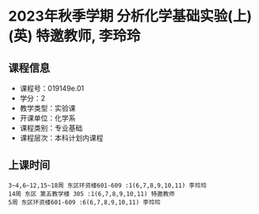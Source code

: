 # 2023年秋季学期 分析化学基础实验(上)(英) 特邀教师, 李玲玲






## 课程信息

- 课程号：019149e.01
- 学分：2
- 教学类型：实验课
- 开课单位：化学系
- 课程类别：专业基础
- 课程层次：本科计划内课程

## 上课时间

```
3~4,6~12,15~18周 东区环资楼601-609 :1(6,7,8,9,10,11) 李玲玲
14周 东区 第五教学楼 305 :1(6,7,8,9,10,11) 特邀教师
5周 东区环资楼601-609 :6(6,7,8,9,10,11) 李玲玲
```

